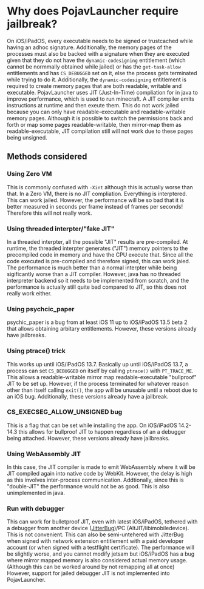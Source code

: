 # Why does PojavLauncher require jailbreak?

On iOS/iPadOS, every executable needs to be signed or trustcached while having 
an adhoc signature. Additionally, the memory pages of the processes must also be 
backed with a signature when they are executed given that they do not have the 
`dynamic-codesigning` entitlement (which cannot be normmally obtained while 
jailed) or has the `get-task-allow` entitlements and has `CS_DEBUGGED` set on 
it, else the process gets terminated while trying to do it.  Additionally, the 
`dynamic-codesigning` entitlement is required to create memory pages that are 
both readable, writable and executable. PojavLauncher uses JIT (Just-In-Time) 
compliation for in java to improve performance, which is used to run minecraft. 
A JIT compiler emits instructions at runtime and then exeute them. This do not 
work jailed because you can only have readable-executable and readable-writable 
memory pages. Although it is possible to switch the permissions back and forth 
or map some pages readable-writable, then mirror-map them as 
readable-executable, JIT compilation still will not work due to these pages 
being unsigned.

## Methods considered

### Using Zero VM

This is commonly confused with `-Xint` although this is actually worse than 
that. In a Zero VM, there is no JIT compliation. Everything is interptered. This 
can work jailed. However, the performance will be so bad that it is better 
measured in seconds per frame instead of frames per seconds! Therefore this will 
not really work.

### Using threaded interpter/"fake JIT"

In a threaded interpter, all the possible "JIT" results are pre-compiled. At 
runtime, the threaded interpter generates ("JIT") memory pointers to the 
precompiled code in memory and have the CPU execute that. Since all the code 
executed is pre-compiled and therefore signed, this can work jaied. The 
performance is much better than a normal interpter while being sigificantly 
worse than a JIT compiler. However, java has no threaded interpreter backend so 
it needs to be implemented from scratch, and the performance is actually still 
quite bad compared to JIT, so this does not really work either.

### Using psychcic_paper

psychic_paper is a bug from at least iOS 11 up to iOS/iPadOS 13.5 beta 2 that 
allows obtaining arbitary entitlements. However, these versions already have
jailbreaks.

### Using ptrace() trick

This works up until iOS/iPadOS 13.7. Basically up until iOS/iPadOS 13.7, a 
process can set `CS_DEBUGGED` on itself by calling `ptrace()` with 
`PT_TRACE_ME`. This allows a readable-writable mirror map readable-executable 
"bullproof" JIT to be set up.  However, if the process terminated for whatever 
reason other than itself calling `exit()`, the app will be unusable until a 
reboot due to an iOS bug. Additionally, these versions already have a jailbreak.

### CS_EXECSEG_ALLOW_UNSIGNED bug

This is a flag that can be set while installing the app. On iOS/iPadOS 14.2-14.3 
this allows for bullproof JIT to happen regardless of an a debugger being 
attached. However, these versions already have jailbreaks.

### Using WebAssembly JIT

In this case, the JIT compiler is made to emit WebAssembly where it will be JIT 
compiled again into native code by WebKit. However, the delay is high as this 
involves inter-process communication. Addtionally, since this is "double-JIT" 
the performance would not be as good. This is also unimplemented in java.

### Run with debugger

This can work for bulletproof JIT, even with latest iOS/iPadOS, tethered with a 
debugger from another device ([JitterBug](https://github.com/osy/jitterbug))/PC 
(AltJIT/libimobiledevice). This is not convenient. This can also be 
semi-untehered with JitterBug when signed with network extension entitlement 
with a paid developer account (or when signed with a testflight certificate). 
The performance will be slightly worse, and you cannot modify jetsam but 
iOS/iPadOS has a bug where mirror mapped memory is also considered actual memory 
usage. (Although this can be worked around by not remapping all at once) 
However, support for jailed debugger JIT is not implemented into PojavLauncher.
